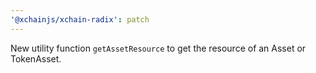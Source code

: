 ```yaml
---
'@xchainjs/xchain-radix': patch
---
```


New utility function `getAssetResource` to get the resource of an Asset or TokenAsset.
